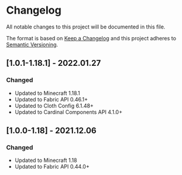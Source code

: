 # Changelog
All notable changes to this project will be documented in this file.

The format is based on [Keep a Changelog](http://keepachangelog.com/en/1.0.0/) and this project adheres to [Semantic Versioning](http://semver.org/spec/v2.0.0.html).

## [1.0.1-1.18.1] - 2022.01.27
### Changed
- Updated to Minecraft 1.18.1
- Updated to Fabric API 0.46.1+
- Updated to Cloth Config 6.1.48+
- Updated to Cardinal Components API 4.1.0+

## [1.0.0-1.18] - 2021.12.06
### Changed
- Updated to Minecraft 1.18
- Updated to Fabric API 0.44.0+
